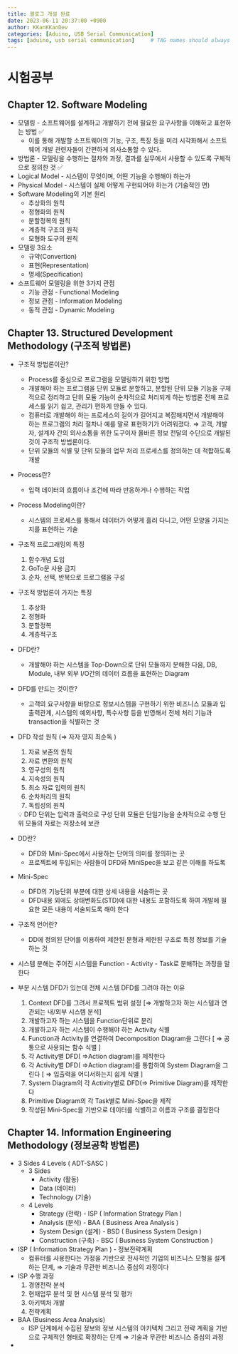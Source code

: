 ```yaml
---
title: 블로그 개설 완료
date: 2023-06-11 20:37:00 +0900
author: KKanKKanDev
categories: [Aduino, USB Serial Communication]
tags: [aduino, usb serial communication]     # TAG names should always be lowercase
---
```


# 시험공부

## Chapter 12. Software Modeling

- 모델링 - 소프트웨어를 설계하고 개발하기 전에 필요한 요구사항을 이해하고 표현하는 방법 ✅
    - 이를 통해 개발할 소프트웨어의 기능, 구조, 특징 등을 미리 시각화해서 소프트웨어 개발 관련자들이 간편하게 의사소통할 수 있다.
- 방법론 - 모델링을 수행하는 절차와 과정, 결과를 실무에서 사용할 수 있도록 구체적으로 정의한 것 ✅
- Logical Model - 시스템이 무엇이며, 어떤 기능을 수행해야 하는가
- Physical Model - 시스템이 실제 어떻게 구현되어야 하는가 (기술적인 면)
- Software Modeling의 기본 원리
    - 추상화의 원칙
    - 정형화의 원칙
    - 분할정복의 원칙
    - 계층적 구조의 원칙
    - 모형화 도구의 원칙
- 모델링 3요소
    - 규약(Convertion)
    - 표현(Representation)
    - 명세(Specification)
- 소프트웨어 모델링을 위한 3가지 관점
    - 기능 관점 - Functional Modeling
    - 정보 관점 - Information Modeling
    - 동적 관점 - Dynamic Modeling

## Chapter 13. Structured Development Methodology (구조적 방법론)

- 구조적 방법론이란?
    - Process를 중심으로 프로그램을 모델링하기 위한 방법
    - 개발해야 하는 프로그램을 단위 모듈로 분할하고, 분할된 단위 모듈 기능을 구체적으로 정리하고 단위 모듈 기능이 순차적으로 처리되게 하는 방법론
    전체 프로세스를 읽기 쉽고, 관리가 편하게 만들 수 있다.
    - 컴퓨터로 개발해야 하는 프로세스의 길이가 길어지고 복잡해지면서 개발해야 하는 프로그램의 처리 절차나 예를 말로 표현하기가 어려워졌다.
    ⇒ 고객, 개발자, 설계자 간의 의사소통을 위한 도구이자 올바른 정보 전달의 수단으로 개발된 것이 구조적 방법론이다.
    - 단위 모듈의 식별 및 단위 모듈의 업무 처리 프로세스를 정의하는 데 적합하도록 개발
- Process란?
    - 입력 데이터의 흐름이나 조건에 따라 반응하거나 수행하는 작업
- Process Modeling이란?
    - 시스템의 프로세스를 통해서 데이터가 어떻게 흘러 다니고, 어떤 모양을 가지는지를 표현하는 기술
- 구조적 프로그래밍의 특징
    1. 함수개념 도입
    2. GoTo문 사용 금지
    3. 순차, 선택, 반복으로 프로그램을 구성   
- 구조적 방법론이 가지는 특징
    1. 추상화
    2. 정형화
    3. 분할정복
    4. 계층적구조
- DFD란?
    - 개발해야 하는 시스템을 Top-Down으로 단위 모듈까지 분해한 다음, DB, Module, 내부 외부 I/O간의 데이터 흐름을 표현하는 Diagram
- DFD를 만드는 것이란?
    - 고객의 요구사항을 바탕으로 정보시스템을 구현하기 위한 비즈니스 모듈과 입출력관계,  시스템의 예외사항, 특수사항 등을 반영해서 전체 처리 기능과 transaction을 식별하는 것
- DFD 작성 원칙 (⇒ 자자 영지 최순독 )
    1. 자료 보존의 원칙
    2. 자료 변환의 원칙
    3. 영구성의 원칙
    4. 지속성의 원칙
    5. 최소 자료 입력의 원칙
    6. 순차처리의 원칙
    7. 독립성의 원칙
    
    <aside>
    💡 DFD 단위는 입력과 출력으로 구성
    단위 모듈은 단일기능을 순차적으로 수행
    단위 모듈의 자료는 저장소에 보관
    
    </aside>
    
- DD란?
    - DFD와 Mini-Spec에서 사용하는 단어의 의미를 정의하는 곳
    - 프로젝트에 투입되는 사람들이 DFD와 MiniSpec을 보고 같은 이해를 하도록
- Mini-Spec
    - DFD의 기능단위 부분에 대한 상세 내용을 서술하는 곳
    - DFD내용 외에도 상태변화도(STD)에 대한 내용도 포함하도록 하여 개발에 필요한 모든 내용이 서술되도록 해야 한다
- 구조적 언어란?
    - DD에 정의된 단어를 이용하여 제한된 문형과 제한된 구조로 특정 정보를 기술하는 것
- 시스템 분해는 주어진 시스템을 Function - Activity - Task로 분해하는 과정을 말한다
- 부분 시스템 DFD가 있는데 전체 시스템 DFD를 그려야 하는 이유
    1. Context DFD를 그려서 프로젝트 범위 설정 [⇒ 개발하고자 하는 시스템과 연관되는 내/외부 시스템 분석]
    2. 개발하고자 하는 시스템을 Function단위로 분리
    3. 개발하고자 하는 시스템이 수행해야 하는 Activity 식별
    4. Function과 Activity를 연결하여 Decomposition Diagram을 그린다 [ ⇒ 공통으로 사용되는 함수 식별 ]
    5. 각 Activity별 DFD( ⇒Action diagram)를 제작한다
    6. 각 Activity별 DFD( ⇒Action diagram)를 통합하여 System Diagram을 그린다 [ ⇒ 입출력을 어디서하는지 쉽게 식별 ]
    7. System Diagram의 각 Activity별로 DFD(⇒ Primitive Diagram)를 제작한다
    8. Primitive Diagram의 각 Task별로 Mini-Spec을 제작
    9. 작성된 Mini-Spec을 기반으로 데이터를 식별하고 이름과 구조를 결정한다

## Chapter 14. Information Engineering Methodology (정보공학 방법론)

- 3 Sides 4 Levels ( ADT-SASC )
    - 3 Sides
        - Activity (활동)
        - Data (데이터)
        - Technology (기술)
    - 4 Levels
        - Strategy (전략) - ISP ( Information Strategy Plan )
        - Analysis (분석) - BAA ( Business Area Analysis )
        - System Design (설계) - BSD ( Business System Design )
        - Construction (구축) - BSC ( Business System Construction )
- ISP ( Information Strategy Plan ) - 정보전략계획
    - 컴퓨터를 사용한다는 가정을 기반으로 전사적인 기업의 비즈니스 모형을 설계하는 단계, ⇒ 기술과 무관한 비즈니스 중심의 과정이다
- ISP 수행 과정
    1. 경영전략 분석  
    2. 현재업무 분석 및 현 시스템 분석 및 평가
    3. 아키텍처 개발
    4. 전략계획
- BAA (Business Area Analysis)
    - ISP 단계에서 수집된 정보와 정보 시스템의 아키텍처 그리고 전략 계획을 기반으로 구체적인 형태로 확장하는 단계 ⇒ 기술과 무관한 비즈니스 중심의 과정
-